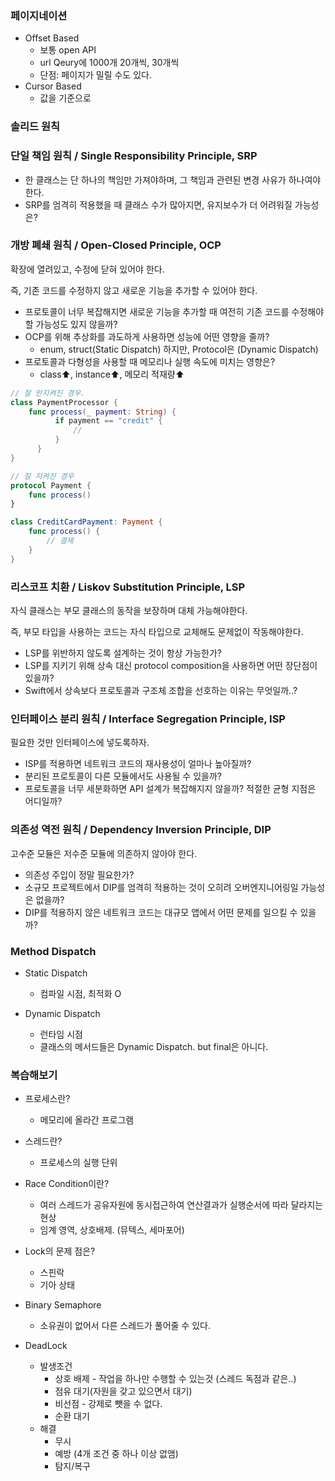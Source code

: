 ### 페이지네이션

- Offset Based
    - 보통 open API
    - url Qeury에 1000개 20개씩, 30개씩
    - 단점: 페이지가 밀릴 수도 있다.
- Cursor Based
    - 값을 기준으로

### 솔리드 원칙

### 단일 책임 원칙 / Single Responsibility Principle, SRP

- 한 클래스는 단 하나의 책임만 가져야하며, 그 책임과 관련된 변경 사유가 하나여야 한다.
- SRP를 엄격히 적용했을 때 클래스 수가 많아지면, 유지보수가 더 어려워질 가능성은?

### 개방 폐쇄 원칙 / Open-Closed Principle, OCP

확장에 열려있고, 수정에 닫혀 있어야 한다.

즉, 기존 코드를 수정하지 않고 새로운 기능을 추가할 수 있어야 한다.

- 프로토콜이 너무 복잡해지면 새로운 기능을 추가할 때 여전히 기존 코드를 수정해야 할 가능성도 있지 않을까?
- OCP를 위해 추상화를 과도하게 사용하면 성능에 어떤 영향을 줄까?
    - enum, struct(Static Dispatch) 하지만, Protocol은 (Dynamic Dispatch)
- 프로토콜과 다형성을 사용할 때 메모리나 실행 속도에 미치는 영향은?
    - class⬆️, instance⬆️, 메모리 적재량⬆️

```swift
// 잘 안지켜진 경우.
class PaymentProcessor {
    func process(_ payment: String) {
          if payment == "credit" {
              //
          }
      }
}

// 잘 지켜진 경우
protocol Payment {
    func process()
}

class CreditCardPayment: Payment {
    func process() {
        // 결제
    }
}
```

### 리스코프 치환 / Liskov Substitution Principle, LSP

자식 클래스는 부모 클래스의 동작을 보장하며 대체 가능해야한다.

즉, 부모 타입을 사용하는 코드는 자식 타입으로 교체해도 문제없이 작동해야한다.

- LSP를 위반하지 않도록 설계하는 것이 항상 가능한가?
- LSP를 지키기 위해 상속 대신 protocol composition을 사용하면 어떤 장단점이 있을까?
- Swift에서 상속보다 프로토콜과 구조체 조합을 선호하는 이유는 무엇일까..?

### 인터페이스 분리 원칙 / Interface Segregation Principle, ISP

필요한 것만 인터페이스에 넣도록하자.

- ISP를 적용하면 네트워크 코드의 재사용성이 얼마나 높아질까?
- 분리된 프로토콜이 다른 모듈에서도 사용될 수 있을까?
- 프로토콜을 너무 세분화하면 API 설계가 복잡해지지 않을까? 적절한 균형 지점은 어디일까?

### 의존성 역전 원칙 / Dependency Inversion Principle, DIP

고수준 모듈은 저수준 모듈에 의존하지 않아야 한다.

- 의존성 주입이 정말 필요한가?
- 소규모 프로젝트에서 DIP를 엄격히 적용하는 것이 오히려 오버엔지니어링일 가능성은 없을까?
- DIP를 적용하지 않은 네트워크 코드는 대규모 앱에서 어떤 문제를 일으킬 수 있을까?

### Method Dispatch

- Static Dispatch
    - 컴파일 시점, 최적화 O

- Dynamic Dispatch
    - 런타임 시점
    - 클래스의 메서드들은 Dynamic Dispatch. but final은 아니다.

### 복습해보기

- 프로세스란?
    - 메모리에 올라간 프로그램

- 스레드란?
    - 프로세스의 실행 단위

- Race Condition이란?
    - 여러 스레드가 공유자원에 동시접근하여 연산결과가 실행순서에 따라 달라지는 현상
    - 임계 영역, 상호배제. (뮤텍스, 세마포어)

- Lock의 문제 점은?
    - 스핀락
    - 기아 상태

- Binary Semaphore
    - 소유권이 없어서 다른 스레드가 풀어줄 수 있다.

- DeadLock
    - 발생조건
        - 상호 배제 - 작업을 하나만 수행할 수 있는것 (스레드 독점과 같은..)
        - 점유 대기(자원을 갖고 있으면서 대기)
        - 비선점 - 강제로 뺏을 수 없다.
        - 순환 대기
    - 해결
        - 무시
        - 예방 (4개 조건 중 하나 이상 없앰)
        - 탐지/복구
